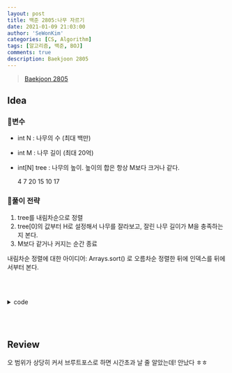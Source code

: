 ```yaml
---
layout: post
title: 백준 2805:나무 자르기
date: 2021-01-09 21:03:00
author: 'SeWonKim'
categories: [CS, Algorithm]
tags: [알고리즘, 백준, BOJ]
comments: true
description: Baekjoon 2805
---
```


> [Baekjoon 2805](https://www.acmicpc.net/problem/2805)

## Idea

### 🥚변수

- int N : 나무의 수 (최대 백만)
- int M : 나무 길이 (최대 20억)
- int[N] tree : 나무의 높이. 높이의 합은 항상 M보다 크거나 같다.
  

  4 7
20 15 10 17

### 🍳풀이 전략

1. tree를 내림차순으로 정렬
2. tree[0]의 값부터 H로 설정해서 나무를 잘라보고, 잘린 나무 길이가 M을 충족하는지 본다.
3. M보다 같거나 커지는 순간 종료

내림차순 정렬에 대한 아이디어: Arrays.sort() 로 오름차순 정렬한 뒤에 인덱스를 뒤에서부터 본다.
   

&nbsp;  
&nbsp;


<details>
<summary>code</summary>
<div markdown="1">

```java
import java.util.*;
import java.io.*;

public class BOJ2805_나무자르기 {
    public static void main(String[] args) throws Exception {
        BufferedReader br = new BufferedReader(new InputStreamReader(System.in));
        StringTokenizer st = new StringTokenizer(br.readLine(), " ");
        int N = Integer.parseInt(st.nextToken());
        int M = Integer.parseInt(st.nextToken());
        int[] tree = new int[N];
        st = new StringTokenizer(br.readLine(), " ");
        for (int i = 0; i < N; i++) {
            tree[i] = Integer.parseInt(st.nextToken());
        }

        Arrays.sort(tree);

        for (int H = tree[N-1]; H >= 0; H--) {
            int sum = 0;
            for (int i = N-1; i >= 0; i--) {
                if(H >= tree[i])    break;
                sum += tree[i] - H;
            }

            if(sum >= M) {
                System.out.println(H);
                return;
            }
        }

    }
}

```

</div>
</details>

&nbsp;  
&nbsp;

## Review

오 범위가 상당히 커서 브루트포스로 하면 시간초과 날 줄 알았는데! 안났다 ㅎㅎ


&nbsp;  
&nbsp;
